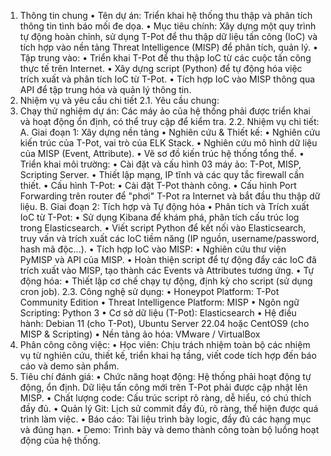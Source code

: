 1. Thông tin chung
•	Tên dự án: Triển khai hệ thống thu thập và phân tích thông tin tình báo mối đe dọa.
•	Mục tiêu chính: Xây dựng một quy trình tự động hoàn chỉnh, sử dụng T-Pot để thu thập dữ liệu tấn công (IoC) và tích hợp vào nền tảng Threat Intelligence (MISP) để phân tích, quản lý.
•	Tập trung vào: 
•	Triển khai T-Pot để thu thập IoC từ các cuộc tấn công thực tế trên Internet.
•	Xây dựng script (Python) để tự động hóa việc trích xuất và phân tích IoC từ T-Pot.
•	Tích hợp IoC vào MISP thông qua API để tập trung hóa và quản lý thông tin.
2. Nhiệm vụ và yêu cầu chi tiết
2.1. Yêu cầu chung:
1.	Chạy thử nghiệm dự án: Các máy ảo của hệ thống phải được triển khai và hoạt động ổn định, có thể truy cập để kiểm tra.
2.2. Nhiệm vụ chi tiết:
A. Giai đoạn 1: Xây dựng nền tảng 
•	Nghiên cứu & Thiết kế:
•	Nghiên cứu kiến trúc của T-Pot, vai trò của ELK Stack.
•	Nghiên cứu mô hình dữ liệu của MISP (Event, Attribute).
•	Vẽ sơ đồ kiến trúc hệ thống tổng thể.
•	Triển khai môi trường:
•	Cài đặt và cấu hình 03 máy ảo: T-Pot, MISP, Scripting Server.
•	Thiết lập mạng, IP tĩnh và các quy tắc firewall cần thiết.
•	Cấu hình T-Pot:
•	Cài đặt T-Pot thành công.
•	Cấu hình Port Forwarding trên router để "phơi" T-Pot ra Internet và bắt đầu thu thập dữ liệu.
B. Giai đoạn 2: Tích hợp và Tự động hóa 
•	Phân tích và Trích xuất IoC từ T-Pot:
•	Sử dụng Kibana để khám phá, phân tích cấu trúc log trong Elasticsearch.
•	Viết script Python để kết nối vào Elasticsearch, truy vấn và trích xuất các IoC tiềm năng (IP nguồn, username/password, hash mã độc...). 
•	Tích hợp IoC vào MISP:
•	Nghiên cứu thư viện PyMISP và API của MISP. 
•	Hoàn thiện script để tự động đẩy các IoC đã trích xuất vào MISP, tạo thành các Events và Attributes tương ứng.
•	Tự động hóa:
•	Thiết lập cơ chế chạy tự động, định kỳ cho script (sử dụng cron job).
2.3. Công nghệ sử dụng:
•	Honeypot Platform: T-Pot Community Edition
•	Threat Intelligence Platform: MISP
•	Ngôn ngữ Scripting: Python 3
•	Cơ sở dữ liệu (T-Pot): Elasticsearch
•	Hệ điều hành: Debian 11 (cho T-Pot), Ubuntu Server 22.04 hoặc CentOS9 (cho MISP & Scripting)
•	Nền tảng ảo hóa: VMware / VirtualBox
3. Phân công công việc:
•	Học viên: Chịu trách nhiệm toàn bộ các nhiệm vụ từ nghiên cứu, thiết kế, triển khai hạ tầng, viết code tích hợp đến báo cáo và demo sản phẩm. 
4. Tiêu chí đánh giá:
•	Chức năng hoạt động: Hệ thống phải hoạt động tự động, ổn định. Dữ liệu tấn công mới trên T-Pot phải được cập nhật lên MISP. 
•	Chất lượng code: Cấu trúc script rõ ràng, dễ hiểu, có chú thích đầy đủ. 
•	Quản lý Git: Lịch sử commit đầy đủ, rõ ràng, thể hiện được quá trình làm việc. 
•	Báo cáo: Tài liệu trình bày logic, đầy đủ các hạng mục và đúng hạn. 
•	Demo: Trình bày và demo thành công toàn bộ luồng hoạt động của hệ thống. 

